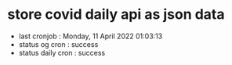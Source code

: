 # store covid daily api as json data

- last cronjob : Monday, 11 April 2022 01:03:13
- status og cron : success
- status daily cron : success
      
      